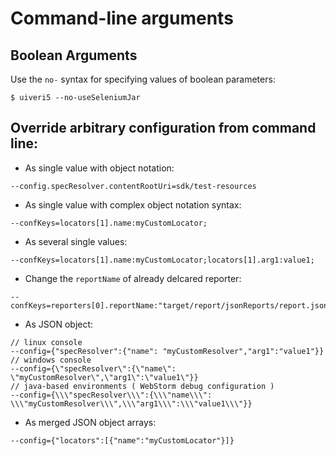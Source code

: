 # Command-line arguments

## Boolean Arguments
Use the `no-` syntax for specifying values of boolean parameters:
```
$ uiveri5 --no-useSeleniumJar
```
## Override arbitrary configuration from command line:
* As single value with object notation:
```console
--config.specResolver.contentRootUri=sdk/test-resources
```
* As single value with complex object notation syntax:
```console
--confKeys=locators[1].name:myCustomLocator;
```
* As several single values:
```console
--confKeys=locators[1].name:myCustomLocator;locators[1].arg1:value1;
```
* Change the `reportName` of already delcared reporter:
```
--confKeys=reporters[0].reportName:"target/report/jsonReports/report.json"
```
* As JSON object:
```console
// linux console
--config={"specResolver":{"name": "myCustomResolver","arg1":"value1"}}
// windows console
--config={\"specResolver\":{\"name\": \"myCustomResolver\",\"arg1\":\"value1\"}}
// java-based environments ( WebStorm debug configuration )
--config={\\\"specResolver\\\":{\\\"name\\\": \\\"myCustomResolver\\\",\\\"arg1\\\":\\\"value1\\\"}}
```
* As merged JSON object arrays:
```console
--config={"locators":[{"name":"myCustomLocator"}]}
```
